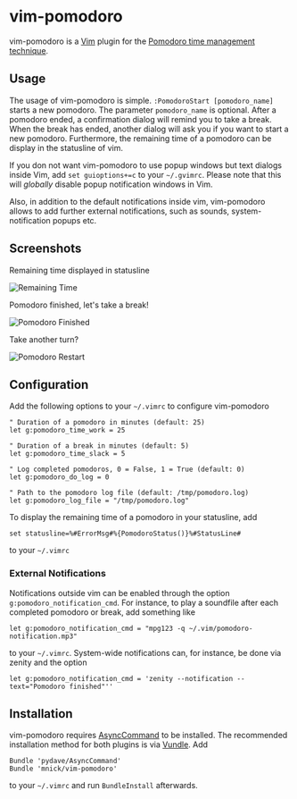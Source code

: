 vim-pomodoro
============

vim-pomodoro is a [Vim](http://www.vim.org) plugin for the [Pomodoro time management technique](http://www.pomodorotechnique.com/).

Usage
-----
The usage of vim-pomodoro is simple. `:PomodoroStart [pomodoro_name]` starts a new pomodoro. 
The parameter `pomodoro_name` is optional. After a pomodoro ended, a confirmation dialog will 
remind you to take a break. When the break has ended, another dialog will ask you if you want 
to start a new pomodoro. Furthermore, the remaining time of a pomodoro can be display in the 
statusline of vim.

If you don not want vim-pomodoro to use popup windows but text dialogs inside Vim, add 
`set guioptions+=c` to your `~/.gvimrc`. Please note that this will *globally* disable 
popup notification windows in Vim.

Also, in addition to the default notifications inside vim, vim-pomodoro allows to add 
further external notifications, such as sounds, system-notification popups etc.

Screenshots
-----------
Remaining time displayed in statusline

![Remaining Time](http://dl.dropbox.com/u/531773/vim-pomodoro/vim-pomodoro-remaining.png)

Pomodoro finished, let's take a break! 

![Pomodoro Finished](http://dl.dropbox.com/u/531773/vim-pomodoro/vim-pomodoro-finished.png)

Take another turn? 

![Pomodoro Restart](http://dl.dropbox.com/u/531773/vim-pomodoro/vim-pomodoro-break.png)

Configuration
-------------
Add the following options to your `~/.vimrc` to configure vim-pomodoro 

	" Duration of a pomodoro in minutes (default: 25)
	let g:pomodoro_time_work = 25

	" Duration of a break in minutes (default: 5)
	let g:pomodoro_time_slack = 5 

	" Log completed pomodoros, 0 = False, 1 = True (default: 0)
	let g:pomodoro_do_log = 0 

	" Path to the pomodoro log file (default: /tmp/pomodoro.log)
	let g:pomodoro_log_file = "/tmp/pomodoro.log" 

To display the remaining time of a pomodoro in your statusline, add 

	set statusline=%#ErrorMsg#%{PomodoroStatus()}%#StatusLine# 

to your `~/.vimrc` 

### External Notifications 
Notifications outside vim can be enabled through the option `g:pomodoro_notification_cmd`. 
For instance, to play a soundfile after each completed pomodoro or break, add something like 

	let g:pomodoro_notification_cmd = "mpg123 -q ~/.vim/pomodoro-notification.mp3"

to your `~/.vimrc`. System-wide notifications can, for instance, be done via zenity and 
the option

	let g:pomodoro_notification_cmd = 'zenity --notification --text="Pomodoro finished"''

Installation
------------
vim-pomodoro requires [AsyncCommand](https://github.com/pydave/AsyncCommand) to be installed.
The recommended installation method for both plugins is via [Vundle](https://github.com/gmarik/vundle). 
Add 

	Bundle 'pydave/AsyncCommand'
	Bundle 'mnick/vim-pomodoro'

to your `~/.vimrc` and run `BundleInstall` afterwards.
